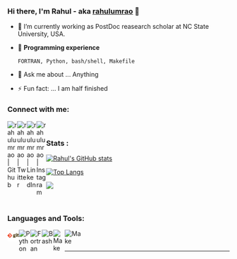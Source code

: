 ### Hi there, I'm  Rahul - aka [rahulumrao](https://github.com/rahulumrao) 👋

- 🔭 I’m currently working as PostDoc reasearch scholar at NC State University, USA.
- 🌱 **Programming experience** 
      
      FORTRAN, Python, bash/shell, Makefile
- 💬 Ask me about ... Anything
- ⚡ Fun fact: ... I am half finished

### Connect with me:

[<img align="left" alt="rahulumrao | Github" width="22px" src="https://cdn.jsdelivr.net/npm/simple-icons@v3/icons/github.svg" />](https://github.com/rahulumrao)
[<img align="left" alt="rahulumrao | Twitter" width="22px" src="https://cdn.jsdelivr.net/npm/simple-icons@v3/icons/twitter.svg" />](https://twitter.com/rahul_818)
[<img align="left" alt="rahulumrao | LinkedIn" width="22px" src="https://cdn.jsdelivr.net/npm/simple-icons@v3/icons/linkedin.svg" />](https://www.linkedin.com/in/rahul-verma-6a8089121)
[<img align="left" alt="rahulumrao | Instagram" width="22px" src="https://cdn.jsdelivr.net/npm/simple-icons@v3/icons/instagram.svg" />](https://instagram.com/_rahul_umrao)

<br />

### Stats :
[![Rahul's GitHub stats](https://github-readme-stats.vercel.app/api?username=rahulumrao&show_icons=true&theme=merko)](https://github.com/rahulumrao/github-readme-stats)

[![Top Langs](https://github-readme-stats.vercel.app/api/top-langs/?username=rahulumrao&hide=javascript,html,Roff,css,Cmake&layout=compact&theme=radical)](https://github.com/rahulumrao/github-readme-stats)

[![](https://visitcount.itsvg.in/api?id=rahulumrao&label=Profile%20Views&color=12&pretty=true)](https://visitcount.itsvg.in)

<br />

### Languages and Tools:
[<img align="left" alt="Git" width="26px" src="https://raw.githubusercontent.com/github/explore/80688e429a7d4ef2fca1e82350fe8e3517d3494d/topics/git/git.png" />](https://github.com/)
[<img align="left" alt="Python" width="26px" src="https://upload.wikimedia.org/wikipedia/commons/c/c3/Python-logo-notext.svg" />](https://www.python.org/)
[<img align="left" alt="Fortran" width="26px" src="https://upload.wikimedia.org/wikipedia/commons/b/b8/Fortran_logo.svg" />](https://fortran-lang.org/)
[<img align="left" alt="Bash" width="26px" src="https://www.pc-freak.net/images/Bash-Final-the-Bourne-again-shell-logo.jpg" />](https://www.gnu.org/software/bash/)
[<img align="left" alt="Make" width="26px" src="https://cdn.icon-icons.com/icons2/1377/PNG/512/textxmakefile_92756.png" />](https://www.gnu.org/software/make/)
[<img align="left" alt="Make" width="40px" src="https://cdn.icon-icons.com/icons2/2699/PNG/512/cmake_logo_icon_168385.png" />](https://cmake.org/)

<br />
<br />

----
